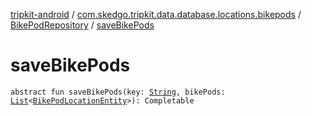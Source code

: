 [tripkit-android](../../index.md) / [com.skedgo.tripkit.data.database.locations.bikepods](../index.md) / [BikePodRepository](index.md) / [saveBikePods](./save-bike-pods.md)

# saveBikePods

`abstract fun saveBikePods(key: `[`String`](https://kotlinlang.org/api/latest/jvm/stdlib/kotlin/-string/index.html)`, bikePods: `[`List`](https://kotlinlang.org/api/latest/jvm/stdlib/kotlin.collections/-list/index.html)`<`[`BikePodLocationEntity`](../-bike-pod-location-entity/index.md)`>): Completable`